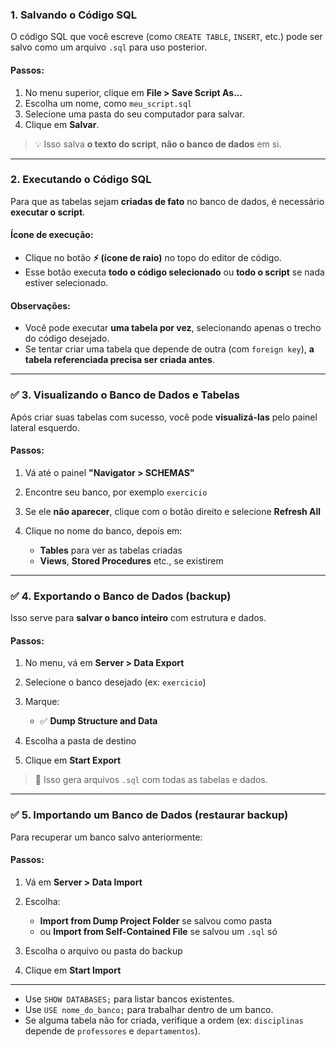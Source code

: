 
###  1. Salvando o Código SQL

O código SQL que você escreve (como `CREATE TABLE`, `INSERT`, etc.) pode ser salvo como um arquivo `.sql` para uso posterior.

#### Passos:

1. No menu superior, clique em **File > Save Script As...**
2. Escolha um nome, como `meu_script.sql`
3. Selecione uma pasta do seu computador para salvar.
4. Clique em **Salvar**.

> 💡 Isso salva **o texto do script**, **não o banco de dados** em si.

---

### 2. Executando o Código SQL

Para que as tabelas sejam **criadas de fato** no banco de dados, é necessário **executar o script**.

#### Ícone de execução:

* Clique no botão **⚡ (ícone de raio)** no topo do editor de código.
* Esse botão executa **todo o código selecionado** ou **todo o script** se nada estiver selecionado.

#### Observações:

* Você pode executar **uma tabela por vez**, selecionando apenas o trecho do código desejado.
* Se tentar criar uma tabela que depende de outra (com `foreign key`), **a tabela referenciada precisa ser criada antes**.

---

### ✅ 3. Visualizando o Banco de Dados e Tabelas

Após criar suas tabelas com sucesso, você pode **visualizá-las** pelo painel lateral esquerdo.

#### Passos:

1. Vá até o painel **"Navigator > SCHEMAS"**
2. Encontre seu banco, por exemplo `exercicio`
3. Se ele **não aparecer**, clique com o botão direito e selecione **Refresh All**
4. Clique no nome do banco, depois em:

   * **Tables** para ver as tabelas criadas
   * **Views**, **Stored Procedures** etc., se existirem

---

### ✅ 4. Exportando o Banco de Dados (backup)

Isso serve para **salvar o banco inteiro** com estrutura e dados.

#### Passos:

1. No menu, vá em **Server > Data Export**
2. Selecione o banco desejado (ex: `exercicio`)
3. Marque:

   * ✅ **Dump Structure and Data**
4. Escolha a pasta de destino
5. Clique em **Start Export**

> 💾 Isso gera arquivos `.sql` com todas as tabelas e dados.

---

### ✅ 5. Importando um Banco de Dados (restaurar backup)

Para recuperar um banco salvo anteriormente:

#### Passos:

1. Vá em **Server > Data Import**
2. Escolha:

   * **Import from Dump Project Folder** se salvou como pasta
   * ou **Import from Self-Contained File** se salvou um `.sql` só
3. Escolha o arquivo ou pasta do backup
4. Clique em **Start Import**

---

* Use `SHOW DATABASES;` para listar bancos existentes.
* Use `USE nome_do_banco;` para trabalhar dentro de um banco.
* Se alguma tabela não for criada, verifique a ordem (ex: `disciplinas` depende de `professores` e `departamentos`).

